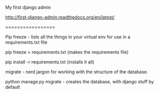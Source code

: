 My first django admin

http://first-django-admin.readthedocs.org/en/latest/

=================

Pip freeze - lists all the things in your virtual env for use in a requirements.txt file

pip freeze > requirements.txt (makes the requirements file)

pip install -r requirements.txt (installs it all)

migrate - nerd jargon for working with the structure of the database. 

python manage.py migrate - creates the database, with django stuff by default


